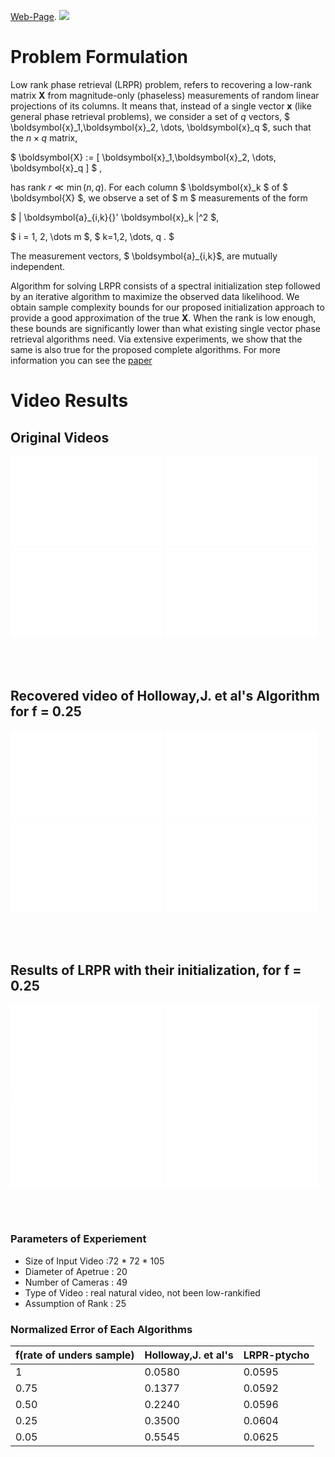 

<style TYPE="text/css">
code.has-jax {font: inherit; font-size: 100%; background: inherit; border: inherit;}
</style>
<script type="text/x-mathjax-config">
MathJax.Hub.Config({
    tex2jax: {
        inlineMath: [['$','$'], ['\\(','\\)']],
        skipTags: ['script', 'noscript', 'style', 'textarea', 'pre'] // removed 'code' entry
    }
});
MathJax.Hub.Queue(function() {
    var all = MathJax.Hub.getAllJax(), i;
    for(i = 0; i < all.length; i += 1) {
        all[i].SourceElement().parentNode.className += ' has-jax';
    }
});
</script>
<script type="text/javascript" src="http://cdn.mathjax.org/mathjax/latest/MathJax.js?config=TeX-AMS-MML_HTMLorMML"></script>



<script type="text/x-mathjax-config">
		MathJax.Hub.Config({tex2jax: {inlineMath: [['$','$'], ['\\(','\\)']]}});
</script>
<script type="text/javascript" async
		src="https://cdn.mathjax.org/mathjax/latest/MathJax.js?config=TeX-AMS_CHTML">
</script>

 <!-- then `$x^2$` or `$x^2-\lambda+4$` will render as expected :-) -->


<!-- --- -->
<!-- layout: default -->
<!-- --- -->




<!-- Text can be **bold**, _italic_, or ~~strikethrough~~. -->

[Web-Page](http://www.ece.iastate.edu/~sarana/index.html). <!-- ### Small image --> ![](https://assets-cdn.github.com/images/icons/emoji/octocat.png) 

<!-- ### Large image -->

<!-- There should be whitespace between paragraphs. -->

<!-- There should be whitespace between paragraphs. We recommend including a README, or a file with information about your project. -->

# [](#header-1)Problem Formulation
Low rank phase retrieval (LRPR) problem, refers to recovering a low-rank matrix $\boldsymbol{X}$ from magnitude-only (phaseless) measurements of random linear projections of its
columns.
It means that, instead of a single vector $\boldsymbol{x}$ (like general phase retrieval problems), we consider a set of $q$ vectors,
$ \boldsymbol{x}_1,\boldsymbol{x}_2, \dots, \boldsymbol{x}_q $, such that the $n \times q$ matrix,

$ \boldsymbol{X} := [ \boldsymbol{x}_1,\boldsymbol{x}_2, \dots, \boldsymbol{x}_q ] $ , 

has rank $r \ll \min(n,q)$.
For each column $ \boldsymbol{x}_k $ of $ \boldsymbol{X} $, we observe a set of $ m $ measurements of the form
<!-- $ \boldsymbol{y}_{i,k}  :=  $ -->

 $ \|     \boldsymbol{a}_{i,k}{}'  \boldsymbol{x}_k    \|^2  $,

$ i = 1, 2, \dots m  $, 
$ k=1,2, \dots, q . $

The measurement vectors, $ \boldsymbol{a}_{i,k}$, are mutually independent.

<!-- We develop two iterative algorithms for solving LRPR problem. -->
Algorithm for solving LRPR consists of a spectral initialization step followed by an iterative algorithm to maximize the observed data
likelihood. We obtain sample complexity bounds for our proposed initialization approach to provide a good approximation of the
true $\boldsymbol{X}$. When the rank is low enough, these bounds are significantly lower than what existing single vector phase retrieval
algorithms need. Via extensive experiments, we show that the same is also true for the proposed complete algorithms.
For more information you can see the <a href="https://arxiv.org/pdf/1608.04141.pdf">paper

# [](#header-2)Video Results

>
<!-- > When something is important enough, you do it even if the odds are not in your favor.-->

<h2> Original Videos</h2>
<p> 
<embed src="Orig.mp4" autostart="false" height="144" width="244" />
<embed src="Fish.mp4" autostart="false" height="144" width="244" />
<embed src="Bact.mp4" autostart="false" height="144" width="244" />
<embed src="SleepingDog3.mp4" autostart="false" height="144" width="244" />
</p>
<br/>
<br/>
<P>
<h2> Recovered video of Holloway,J. et al's Algorithm for f = 0.25 </h2> 
<embed src="Holloway.25.mp4" autostart="false" height="144" width="244" />
<embed src="FishH.25.mp4" autostart="false" height="144" width="244" />
<embed src="BactH.25.mp4" autostart="false" height="144" width="244" />
<embed src="SleepingDog3.mp4" autostart="false" height="144" width="244" />
<!-- <embed src="GrayVid_Mouse.mp4" autostart="false" height="144" width="244" /> -->
</p>
<br/>
<br/>
<P>
<h2> Results of LRPR with their initialization, for f = 0.25 </h2>
<embed src="LRPR.25.mp4" autostart="false" height="144" width="244" />
<embed src="LRPRtych.5.mp4" autostart="false" height="144" width="244" />
<embed src="Bact.mp4" autostart="false" height="144" width="244" />
<embed src="SleepingDog3.mp4" autostart="false" height="144" width="244" />
<!-- <embed src="AMT_PlaneOrigR25L3.mp4" autostart="false" height="144" width="244" /> -->
<!-- <embed src="AMT_MouseOrigR25L3.mp4" autostart="false" height="144" width="244" /> -->
</p>
<br/>
<br/>

<!-- <h3>Parameters of Experiement <h3> -->

### [](#header-4)Parameters of Experiement 
* Size of Input Video :72 * 72 * 105 
* Diameter of Apetrue : 20 
* Number of Cameras : 49 
* Type of Video : real natural video, not been low-rankified 
* Assumption of Rank : 25
<!-- *   This is an unordered list following a header. -->
<!-- *   This is an unordered list following a header. -->
<!-- *   This is an unordered list following a header. -->

<!-- ##### [](#header-5)Header 5

<!-- 1.  This is an ordered list following a header. --> 
<!-- 2.  This is an ordered list following a header. -->
<!-- 3.  This is an ordered list following a header. -->

### [](#header-5)Normalized Error of Each Algorithms

|f(rate of unders sample)| Holloway,J. et al's | LRPR-ptycho |
|:-----------------------|:--------------------|:------------|
|          1             |       0.0580        |   0.0595    |
|         0.75           |       0.1377        |   0.0592    |
|         0.50           |       0.2240        |   0.0596    |
|         0.25           |       0.3500        |   0.0604    |
|         0.05           |       0.5545        |   0.0625    |

 <!-- ### There's a horizontal rule below this.-->

<!-- * * * -->

<!-- ### Here is an unordered list: -->

<!-- *   Item foo -->
<!-- *   Item bar -->
<!-- *   Item baz -->
<!-- *   Item zip -->

<!-- ### And an ordered list:

<!-- 1.  Item one -->
<!-- 1.  Item two --> 
<!-- 1.  Item three  -->
<!-- 1.  Item four -->

<!-- ### And a nested list:

<!--- level 1 item -->
 <!-- - level 2 item -->
 <!-- - level 2 item -->
 <!--   - level 3 item -->
  <!--  - level 3 item -->
<!-- - level 1 item -->
<!--   - level 2 item -->
<!--  - level 2 item -->
 <!--  - level 2 item -->
<!-- - level 1 item -->
<!--   - level 2 item -->
<!--   - level 2 item -->
<!-- - level 1 item -->


<!-- ![](https://guides.github.com/activities/hello-world/branching.png) -->


<!-- ### Definition lists can be used with HTML syntax. -->

<!-- <dl> -->
<!-- <dt>Name</dt> -->
<!-- <dd>Godzilla</dd> -->
<!-- <dt>Born</dt> -->
<!-- <dd>1952</dd> -->
<!-- <dt>Birthplace</dt> -->
<!-- <dd>Japan</dd> -->
<!-- <dt>Color</dt> -->
<!-- <dd>Green</dd> -->
<!-- </dl> -->

 <!-- ``` -->
<!-- Long, single-line code blocks should not wrap. They should horizontally scroll if they are too long. This line should be--> <!-- long enough to demonstrate this. -->
<!-- ``` -->

<!-- ``` -->
<!-- The final element. -->
<!-- ``` -->
